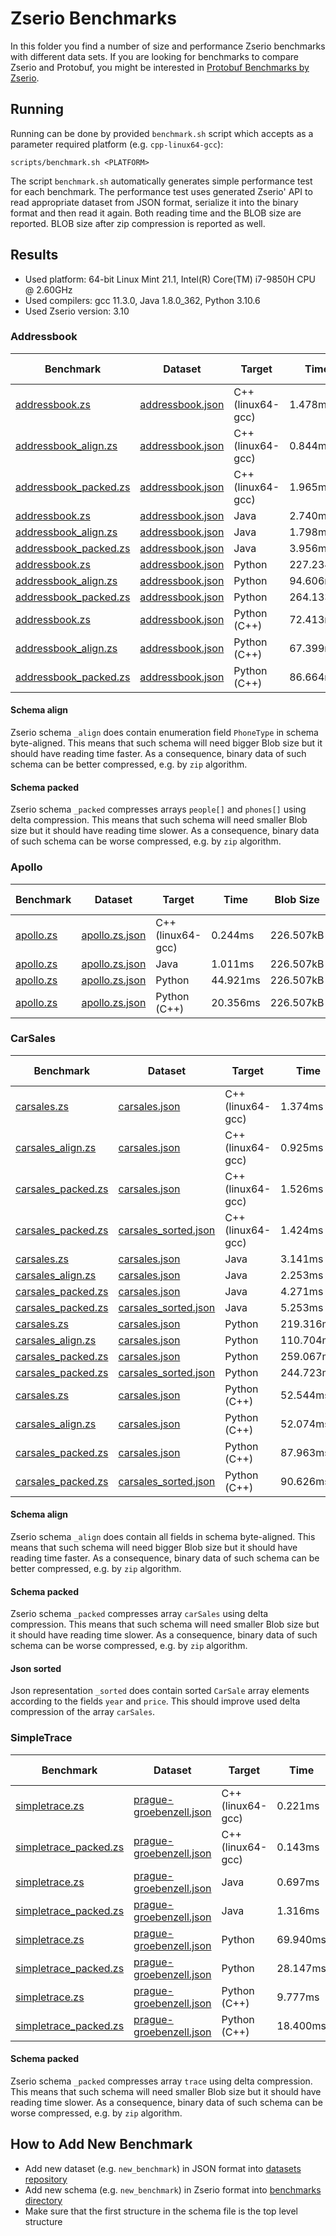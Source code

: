 # Zserio Benchmarks

In this folder you find a number of size and performance Zserio benchmarks with different data sets.
If you are looking for benchmarks to compare Zserio and Protobuf, you might be interested in
[Protobuf Benchmarks by Zserio](https://github.com/ndsev/zserio-protobuf-benchmarks).

## Running

Running can be done by provided `benchmark.sh` script which accepts as a parameter required platform
(e.g. `cpp-linux64-gcc`):

```
scripts/benchmark.sh <PLATFORM>
```

The script `benchmark.sh` automatically generates simple performance test for each benchmark.
The performance test uses generated Zserio' API to read appropriate dataset from JSON format,
serialize it into the binary format and then read it again. Both reading time and the BLOB
size are reported. BLOB size after zip compression is reported as well.

## Results

- Used platform: 64-bit Linux Mint 21.1, Intel(R) Core(TM) i7-9850H CPU @ 2.60GHz
- Used compilers: gcc 11.3.0, Java 1.8.0_362, Python 3.10.6
- Used Zserio version: 3.10

### Addressbook

[addressbook.zs]: https://github.com/ndsev/zserio/blob/master/benchmarks/addressbook/addressbook.zs
[addressbook_align.zs]: https://github.com/ndsev/zserio/blob/master/benchmarks/addressbook/addressbook_align.zs
[addressbook_packed.zs]: https://github.com/ndsev/zserio/blob/master/benchmarks/addressbook/addressbook_packed.zs
[addressbook.json]: https://github.com/ndsev/zserio-datasets/blob/master/addressbook/addressbook.json

| Benchmark                | Dataset            | Target                 |      Time | Blob Size  | Zip Size |
| ------------------------ | ------------------ | ---------------------- | --------- | ---------- | -------- |
| [addressbook.zs]         | [addressbook.json] | C++ (linux64-gcc)      |   1.478ms |  305.838kB |    222kB |
| [addressbook_align.zs]   | [addressbook.json] | C++ (linux64-gcc)      |   0.844ms |  311.424kB |    177kB |
| [addressbook_packed.zs]  | [addressbook.json] | C++ (linux64-gcc)      |   1.965ms |  297.619kB |    234kB |
| [addressbook.zs]         | [addressbook.json] | Java                   |   2.740ms |  305.838kB |    222kB |
| [addressbook_align.zs]   | [addressbook.json] | Java                   |   1.798ms |  311.424kB |    177kB |
| [addressbook_packed.zs]  | [addressbook.json] | Java                   |   3.956ms |  297.619kB |    234kB |
| [addressbook.zs]         | [addressbook.json] | Python                 | 227.234ms |  305.838kB |    222kB |
| [addressbook_align.zs]   | [addressbook.json] | Python                 |  94.606ms |  311.424kB |    177kB |
| [addressbook_packed.zs]  | [addressbook.json] | Python                 | 264.133ms |  297.619kB |    234kB |
| [addressbook.zs]         | [addressbook.json] | Python (C++)           |  72.413ms |  305.838kB |    222kB |
| [addressbook_align.zs]   | [addressbook.json] | Python (C++)           |  67.399ms |  311.424kB |    177kB |
| [addressbook_packed.zs]  | [addressbook.json] | Python (C++)           |  86.664ms |  297.619kB |    234kB |

#### Schema align

Zserio schema `_align` does contain enumeration field `PhoneType` in schema byte-aligned. This means that such
schema will need bigger Blob size but it should have reading time faster. As a consequence, binary data of such
schema can be better compressed, e.g. by `zip` algorithm.

#### Schema packed

Zserio schema `_packed` compresses arrays `people[]` and `phones[]` using delta compression. This means that
such schema will need smaller Blob size but it should have reading time slower. As a consequence, binary data of
such schema can be worse compressed, e.g. by `zip` algorithm.

### Apollo

[apollo.zs]: https://github.com/ndsev/zserio/blob/master/benchmarks/apollo/apollo.zs
[apollo.zs.json]: https://github.com/ndsev/zserio-datasets/blob/master/apollo/apollo.zs.json

| Benchmark              | Dataset                | Target                 |      Time | Blob Size  | Zip Size |
| ---------------------- | ---------------------- | ---------------------- | --------- | ---------- | -------- |
| [apollo.zs]            | [apollo.zs.json]       | C++ (linux64-gcc)      |   0.244ms |  226.507kB |    144kB |
| [apollo.zs]            | [apollo.zs.json]       | Java                   |   1.011ms |  226.507kB |    144kB |
| [apollo.zs]            | [apollo.zs.json]       | Python                 |  44.921ms |  226.507kB |    144kB |
| [apollo.zs]            | [apollo.zs.json]       | Python (C++)           |  20.356ms |  226.507kB |    144kB |

### CarSales

[carsales.zs]: https://github.com/ndsev/zserio/blob/master/benchmarks/carsales/carsales.zs
[carsales_align.zs]: https://github.com/ndsev/zserio/blob/master/benchmarks/carsales/carsales_align.zs
[carsales_packed.zs]: https://github.com/ndsev/zserio/blob/master/benchmarks/carsales/carsales_packed.zs
[carsales.json]: https://github.com/ndsev/zserio-datasets/blob/master/carsales/carsales.json
[carsales_sorted.json]: https://github.com/ndsev/zserio-datasets/blob/master/carsales/carsales_sorted.json

| Benchmark              | Dataset                | Target                 |      Time | Blob Size | Zip Size |
| ---------------------- | ---------------------- | ---------------------- | --------- | --------- | -------- |
| [carsales.zs]          | [carsales.json]        | C++ (linux64-gcc)      |   1.374ms | 280.340kB |    259kB |
| [carsales_align.zs]    | [carsales.json]        | C++ (linux64-gcc)      |   0.925ms | 295.965kB |    205kB |
| [carsales_packed.zs]   | [carsales.json]        | C++ (linux64-gcc)      |   1.526ms | 273.909kB |    234kB |
| [carsales_packed.zs]   | [carsales_sorted.json] | C++ (linux64-gcc)      |   1.424ms | 262.546kB |    238kB |
| [carsales.zs]          | [carsales.json]        | Java                   |   3.141ms | 280.340kB |    259kB |
| [carsales_align.zs]    | [carsales.json]        | Java                   |   2.253ms | 295.965kB |    205kB |
| [carsales_packed.zs]   | [carsales.json]        | Java                   |   4.271ms | 273.909kB |    234kB |
| [carsales_packed.zs]   | [carsales_sorted.json] | Java                   |   5.253ms | 262.546kB |    238kB |
| [carsales.zs]          | [carsales.json]        | Python                 | 219.316ms | 280.340kB |    259kB |
| [carsales_align.zs]    | [carsales.json]        | Python                 | 110.704ms | 295.965kB |    205kB |
| [carsales_packed.zs]   | [carsales.json]        | Python                 | 259.067ms | 273.909kB |    234kB |
| [carsales_packed.zs]   | [carsales_sorted.json] | Python                 | 244.723ms | 262.546kB |    238kB |
| [carsales.zs]          | [carsales.json]        | Python (C++)           |  52.544ms | 280.340kB |    259kB |
| [carsales_align.zs]    | [carsales.json]        | Python (C++)           |  52.074ms | 295.965kB |    205kB |
| [carsales_packed.zs]   | [carsales.json]        | Python (C++)           |  87.963ms | 273.909kB |    234kB |
| [carsales_packed.zs]   | [carsales_sorted.json] | Python (C++)           |  90.626ms | 262.546kB |    238kB |

#### Schema align

Zserio schema `_align` does contain all fields in schema byte-aligned. This means that such
schema will need bigger Blob size but it should have reading time faster. As a consequence, binary data of such
schema can be better compressed, e.g. by `zip` algorithm.

#### Schema packed

Zserio schema `_packed` compresses array `carSales` using delta compression. This means that
such schema will need smaller Blob size but it should have reading time slower. As a consequence, binary data of
such schema can be worse compressed, e.g. by `zip` algorithm.

#### Json sorted

Json representation `_sorted` does contain sorted `CarSale` array elements according to the fields `year`
and `price`. This should improve used delta compression of the array `carSales`.

### SimpleTrace

[simpletrace.zs]: https://github.com/ndsev/zserio/blob/master/benchmarks/simpletrace/simpletrace.zs
[simpletrace_packed.zs]: https://github.com/ndsev/zserio/blob/master/benchmarks/simpletrace/simpletrace_packed.zs
[prague-groebenzell.json]: https://github.com/ndsev/zserio-datasets/blob/master/simpletrace/prague-groebenzell.json

| Benchmark              | Dataset                   | Target               |      Time | Blob Size | Zip Size |
| ---------------------- | ------------------------- | -------------------- | --------- | --------- | -------- |
| [simpletrace.zs]       | [prague-groebenzell.json] | C++ (linux64-gcc)    |   0.221ms |  87.042kB |     66kB |
| [simpletrace_packed.zs]| [prague-groebenzell.json] | C++ (linux64-gcc)    |   0.143ms |  40.266kB |     41kB |
| [simpletrace.zs]       | [prague-groebenzell.json] | Java                 |   0.697ms |  87.042kB |     66kB |
| [simpletrace_packed.zs]| [prague-groebenzell.json] | Java                 |   1.316ms |  40.266kB |     41kB |
| [simpletrace.zs]       | [prague-groebenzell.json] | Python               |  69.940ms |  87.042kB |     66kB |
| [simpletrace_packed.zs]| [prague-groebenzell.json] | Python               |  28.147ms |  40.266kB |     41kB |
| [simpletrace.zs]       | [prague-groebenzell.json] | Python (C++)         |   9.777ms |  87.042kB |     66kB |
| [simpletrace_packed.zs]| [prague-groebenzell.json] | Python (C++)         |  18.400ms |  40.266kB |     41kB |

#### Schema packed

Zserio schema `_packed` compresses array `trace` using delta compression. This means that
such schema will need smaller Blob size but it should have reading time slower. As a consequence, binary data of
such schema can be worse compressed, e.g. by `zip` algorithm.

## How to Add New Benchmark

- Add new dataset (e.g. `new_benchmark`) in JSON format
  into [datasets repository](https://github.com/ndsev/zserio-datasets)
- Add new schema (e.g. `new_benchmark`) in Zserio format into
  [benchmarks directory](https://github.com/ndsev/zserio/tree/master/benchmarks)
- Make sure that the first structure in the schema file is the top level structure
